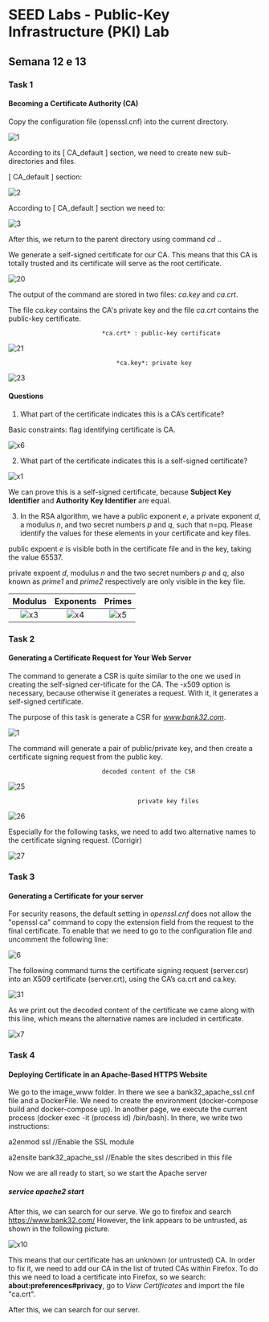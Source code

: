 # SEED Labs - Public-Key Infrastructure (PKI) Lab
## Semana 12 e 13

### Task 1
#### Becoming a Certificate Authority (CA)

Copy the configuration file (openssl.cnf) into the current directory.

![1](https://github.com/DCC-FCUP-SP/sp2223-t04g06/assets/116459746/d1ad3dd3-215e-4feb-ba20-e2a070697b4e)

According to its [ CA_default ] section, we need to create new sub-directories and files.

[ CA_default ] section:

![2](https://github.com/DCC-FCUP-SP/sp2223-t04g06/assets/116459746/82db898a-ac47-410a-9961-f8c0757847af)

According to [ CA_default ] section we need to:

![3](https://github.com/DCC-FCUP-SP/sp2223-t04g06/assets/116459746/ba773f5b-a88b-46e6-ac27-070b57e101fa)

After this, we return to the parent directory using command *cd ..*

We generate a self-signed certificate for our CA.
This means that this CA is totally trusted and its certificate will serve as the root certificate.

![20](https://github.com/DCC-FCUP-SP/sp2223-t04g06/assets/116459746/84f3d0df-dba4-4518-8ef1-46c24aa62436)

The output of the command are stored in two files: *ca.key* and *ca.crt*.

The file *ca.key* contains the CA's private key and the file *ca.crt* contains the public-key certificate.

                              *ca.crt* : public-key certificate
![21](https://github.com/DCC-FCUP-SP/sp2223-t04g06/assets/116459746/89bcfc3d-034a-4c0d-b8e8-bae6b45c7aa1)

                                  *ca.key*: private key
![23](https://github.com/DCC-FCUP-SP/sp2223-t04g06/assets/116459746/281e2a5d-80e5-4ac9-9515-52885e4e51e1)


#### Questions
1. What part of the certificate indicates this is a CA’s certificate?

Basic constraints: flag identifying certificate is CA.
 
 ![x6](https://github.com/DCC-FCUP-SP/sp2223-t04g06/assets/116459746/dc0b453e-4a2d-43ea-8caa-edacb9e38a0d)

2. What part of the certificate indicates this is a self-signed certificate?

![x1](https://github.com/DCC-FCUP-SP/sp2223-t04g06/assets/116459746/bb5314a3-8c21-4464-954a-b3cd72672fd7)

We can prove this is a self-signed certificate, because __Subject Key Identifier__ and __Authority Key Identifier__ are equal.

3. In the RSA algorithm, we have a public exponent *e*, a private exponent *d*, a modulus *n*, and two secret numbers *p* and *q*, such that n=pq.  Please identify the values for these elements in your certificate and key files.

public expoent *e* is visible both in the certificate file and in the key, taking the value 65537.

private expoent *d*, modulus *n* and the two secret numbers *p* and *q*, also known as *prime1* and *prime2*  respectively are only visible in the key file.

Modulus | Exponents | Primes
:---------:|:---------:|:--------:
![x3](https://github.com/DCC-FCUP-SP/sp2223-t04g06/assets/116459746/ad29bca8-a6d1-4d9a-abe7-768a77555dd3) | ![x4](https://github.com/DCC-FCUP-SP/sp2223-t04g06/assets/116459746/62cf45a3-9643-47d9-ad43-14f554e3a860) | ![x5](https://github.com/DCC-FCUP-SP/sp2223-t04g06/assets/116459746/7d717f67-48b1-45c4-a49d-c146fb29cb33)




### Task 2
#### Generating a Certificate Request for Your Web Server

The command to generate a CSR is quite similar to the one we used in creating the self-signed cer-tificate for the CA.
The -x509 option is necessary, because otherwise it generates a request. With it, it generates a self-signed certificate.

The purpose of this task is generate a CSR for *www.bank32.com*.

![1](https://github.com/DCC-FCUP-SP/sp2223-t04g06/assets/116459746/60e5d0be-eaee-4812-bbc4-49d2a634f188)

The command will generate a pair of public/private key, and then create a certificate signing request from the public key. 

                              decoded content of the CSR
![25](https://github.com/DCC-FCUP-SP/sp2223-t04g06/assets/116459746/b3693c60-14ae-4802-8d49-e0df9e0fe074)

                                        private key files
![26](https://github.com/DCC-FCUP-SP/sp2223-t04g06/assets/116459746/f02e0327-2d9e-4c4b-9cee-28d99dadedab)

Especially for the following tasks, we need to add two alternative names to the certificate signing request. (Corrigir)

![27](https://github.com/DCC-FCUP-SP/sp2223-t04g06/assets/116459746/18d8574b-9f1f-4e4d-a29b-826ef9d143b3)


### Task 3
#### Generating a Certificate for your server

For security reasons, the default setting in *openssl.cnf* does not allow the "openssl ca" command to copy the extension field from the request to the final certificate. To enable that we need to go to the configuration file and uncomment the following line:

![6](https://github.com/DCC-FCUP-SP/sp2223-t04g06/assets/116459746/e9424787-1647-4d83-b14f-6d831aa84719)

The following command turns the certificate signing request (server.csr) into an X509 certificate (server.crt), using the CA’s ca.crt and ca.key.

![31](https://github.com/DCC-FCUP-SP/sp2223-t04g06/assets/116459746/f3d636f7-da8b-4264-9cd7-887dcd796afe)

As we print out the decoded content of the certificate we came along with this line, which means the alternative names are included in certificate. 

![x7](https://github.com/DCC-FCUP-SP/sp2223-t04g06/assets/116459746/16d2a3f7-167e-4be7-b952-853987a0f497)

### Task 4
####  Deploying Certificate in an Apache-Based HTTPS Website

We go to the image_www folder.
In there we see a bank32_apache_ssl.cnf file and a DockerFile.
We need to create the environment (docker-compose build and docker-compose up).
In another page, we execute the current process (docker exec -it (process id) /bin/bash).
In there, we write two instructions:

a2enmod ssl  //Enable the SSL module

a2ensite bank32_apache_ssl  //Enable the sites described in this file

Now we are all ready to start, so we start the Apache server
##### service apache2 start

After this, we can search for our serve. We go to firefox and search https://www.bank32.com/
However, the link appears to be untrusted, as shown in the following picture.

![x10](https://github.com/DCC-FCUP-SP/sp2223-t04g06/assets/116459746/412529e5-40f7-4091-ba39-64187e5fbdde)

This means that our certificate has an unknown (or untrusted) CA.
In order to fix it, we need to add our CA in the list of truted CAs within Firefox. To do this we need to load a certificate into Firefox, so we search: __about:preferences#privacy__, go to *View Certificates* and import the file "ca.crt".

After this, we can search for our server.

